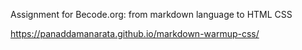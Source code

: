 Assignment for Becode.org: 
from markdown language to HTML CSS

https://panaddamanarata.github.io/markdown-warmup-css/
